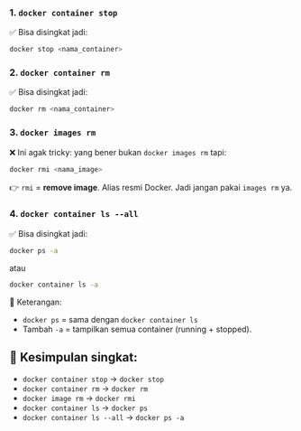 ### 1. `docker container stop`

✅ Bisa disingkat jadi:

```bash
docker stop <nama_container>
```

### 2. `docker container rm`

✅ Bisa disingkat jadi:

```bash
docker rm <nama_container>
```

### 3. `docker images rm`

❌ Ini agak tricky: yang bener bukan `docker images rm` tapi:

```bash
docker rmi <nama_image>
```

👉 `rmi` = **remove image**.
Alias resmi Docker. Jadi jangan pakai `images rm` ya.

### 4. `docker container ls --all`

✅ Bisa disingkat jadi:

```bash
docker ps -a
```

atau

```bash
docker container ls -a
```

📌 Keterangan:

* `docker ps` = sama dengan `docker container ls`
* Tambah `-a` = tampilkan semua container (running + stopped).

## 🔑 Kesimpulan singkat:

* `docker container stop` → `docker stop`
* `docker container rm` → `docker rm`
* `docker image rm` → `docker rmi`
* `docker container ls` → `docker ps`
* `docker container ls --all` → `docker ps -a`
